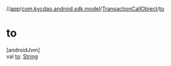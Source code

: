//[app](../../../index.md)/[com.kycdao.android.sdk.model](../index.md)/[TransactionCallObject](index.md)/[to](to.md)

# to

[androidJvm]\
val [to](to.md): [String](https://kotlinlang.org/api/latest/jvm/stdlib/kotlin/-string/index.html)
